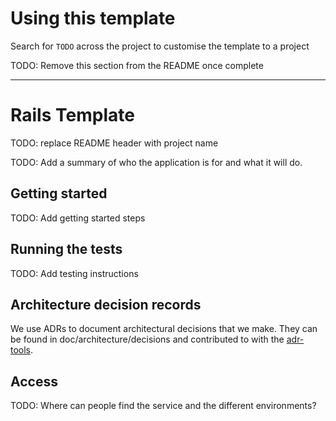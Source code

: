 # Using this template

Search for `TODO` across the project to customise the template to a project

TODO: Remove this section from the README once complete

---

# Rails Template

TODO: replace README header with project name

TODO: Add a summary of who the application is for and what it will do.

## Getting started

TODO: Add getting started steps

## Running the tests

TODO: Add testing instructions

## Architecture decision records

We use ADRs to document architectural decisions that we make. They can be found in doc/architecture/decisions and contributed to with the [adr-tools](https://github.com/npryce/adr-tools).

## Access

TODO: Where can people find the service and the different environments?
